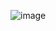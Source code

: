 ![image](https://github.com/ReubenMatrix/JavaScript-Projects/assets/136352370/0a278a08-3e25-4bfb-9805-ef746811d400)

